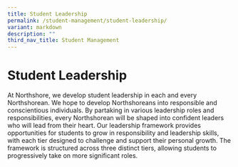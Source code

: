 ```yaml
---
title: Student Leadership
permalink: /student-management/student-leadership/
variant: markdown
description: ""
third_nav_title: Student Management
---
```

# **Student Leadership**

At Northshore, we develop student leadership in each and every Northshorean.  We hope to develop Northshoreans into responsible and conscientious individuals. By partaking in various leadership roles and responsibilities, every Northshorean will be shaped into confident leaders who will lead from their heart.
Our leadership framework provides opportunities for students to grow in responsibility and leadership skills, with each tier designed to challenge and support their personal growth. The framework is structured across three distinct tiers, allowing students to progressively take on more significant roles.
